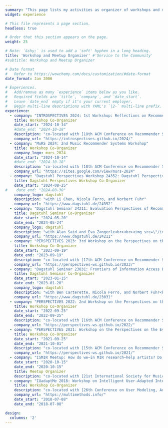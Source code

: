 ```yaml
---
summary: "This page lists my activities as organizer of workshops and meetups."  # Add a page description.
widget: experience

# This file represents a page section.
headless: true

# Order that this section appears on the page.
weight: 25

# Note: `&shy;` is used to add a 'soft' hyphen in a long heading.
title: 'Workshop and Meetup Organizer' #'Service to the Community'
#subtitle: Workshop and Meetup Organizer

# Date format
#   Refer to https://wowchemy.com/docs/customization/#date-format
date_format: Jan 2006

# Experiences.
#   Add/remove as many `experience` items below as you like.
#   Required fields are `title`, `company`, and `date_start`.
#   Leave `date_end` empty if it's your current employer.
#   Begin multi-line descriptions with YAML's `|2-` multi-line prefix.
experience:
  - company: "INTROSPECTIVES 2024: 1st Workshop: Reflections on Recommender Systems Past, Present, and Future"
    title: Workshop Co-Organizer
    date_start: "2024-10-14"
    #date_end: "2024-10-18"
    description: "co-located with [18th ACM Conference on Recommender Systems (RecSys 2024)](https://recsys.acm.org/recsys24/)<br><br>with Alan Said and Eva Zangerle"
    company_url: "https://introspectives.github.io/2024/"
  - company: "MuRS 2024: 2nd Music Recommender Systems Workshop"
    title: Workshop Co-Organizer
    company_logo: murs_2024
    date_start: "2024-10-14"
    #date_end: "2024-10-18"
    description: "co-located with [18th ACM Conference on Recommender Systems (RecSys 2024)](https://recsys.acm.org/recsys24/)<br><br>with Andrés Ferraro, Lorenzo Porcaro, and Peter Knees"
    company_url: "https://sites.google.com/view/murs-2024"
  - company: "Dagstuhl Perspectives Workshop 24352: Dagstuhl Perspectives Workshop: Conversational Agents: A Framework for Evaluation (CAFE)"
    title: Dagstuhl Perspectives Workshop Co-Organizer
    date_start: "2024-08-25"
#    date_end: "2024-08-30"
    company_logo: dagstuhl
    description: "with Li Chen, Nicola Ferro, and Norbert Fuhr"
    company_url: "https://www.dagstuhl.de/24352"
  - company: "Dagstuhl Seminar 24211: Evaluation Perspectives of Recommender Systems: Driving Research and Education"
    title: Dagstuhl Seminar Co-Organizer
    date_start: "2024-05-20"
    date_end: "2024-05-24"
    company_logo: dagstuhl
    description: "with Alan Said and Eva Zangerle<br><br><img src=\"/images/variouspics/dagstuhl2024_24211.jpg\"  alt=\"Group photo of the Dagstuhl Seminar 24211 participants\">"
    company_url: "https://www.dagstuhl.de/24211"
  - company: "PERSPECTIVES 2023: 3rd Workshop on the Perspectives on the Evaluation of Recommender Systems"
    title: Workshop Co-Organizer
    date_start: "2023-09-19"
    date_end: "2023-09-19"
    description: "co-located with [17th ACM Conference on Recommender Systems (RecSys 2023)](https://recsys.acm.org/recsys23/)<br><br>with Alan Said and Eva Zangerle<br><br>[See proceedings](https://ceur-ws.org/Vol-3476/)<br>[See event report in SIGIR Forum](/publications/said-2024-sigirforum-perspectives/)"
    company_url: "https://perspectives-ws.github.io/2023/"
  - company: "Dagstuhl Seminar 23031: Frontiers of Information Access Experimentation for Research and Education"
    title: Dagstuhl Seminar Co-Organizer
    date_start: "2023-01-15"
    date_end: "2023-01-20"
    company_logo: dagstuhl
    description: "with Ben Carterette, Nicola Ferro, and Norbert Fuhr<br><br>[See the Dagstuhl report](/publications/bauer-2023-dagstuhl/)<br>[See event report in SIGIR Forum](/publications/bauer-2023-sigir-dagstuhl/)<br><br><img src=\"/images/variouspics/dagstuhl2023_23031.jpg\"  alt=\"Group photo of the Dagstuhl Seminar 23031 participants\">"
    company_url: "https://www.dagstuhl.de/23031"
  - company: "PERSPECTIVES 2022: 2nd Workshop on the Perspectives on the Evaluation of Recommender Systems"
    title: Workshop Co-Organizer
    date_start: "2022-09-25"
    date_end: "2022-09-25"
    description: "co-located with [16th ACM Conference on Recommender Systems (RecSys 2022)](https://recsys.acm.org/recsys22/)<br><br>with Eva Zangerle and Alan Said<br><br>[See proceedings](https://ceur-ws.org/Vol-3228/)<br>[See event report in SIGIR Forum](/publications/zangerle-2023-sigirforum-perspectives/)"
    company_url: "https://perspectives-ws.github.io/2022/"
  - company: "PERSPECTIVES 2021: Workshop on the Perspectives on the Evaluation of Recommender Systems"
    title: Workshop Co-Organizer
    date_start: "2021-09-25"
    date_end: "2021-10-01"
    description: "co-located with [15th ACM Conference on Recommender Systems (RecSys 2021)](https://recsys.acm.org/recsys21/)<br><br>with Eva Zangerle and Alan Said<br><br>[See proceedings](https://ceur-ws.org/Vol-2955/)<br>[See event report in SIGIR Forum](/publications/zangerle-2022-sigirforum-perspectives/)"
    company_url: "https://perspectives-ws.github.io/2021/"
  - company: "ISMIR Meetup: How do we—in MIR research—help artists? Do we?"
    date_start: "2020-10-15"
    date_end: "2020-10-15"
    title: Meetup Organizer
    description: "co-located with [21st International Society for Music Information Retrieval Conference (ISMIR 2020)](https://www.ismir2020.net)<br><br>[See event report in SIGIR Forum](/publications/bauer-2020-helpartists/)"
  - company: "IUadaptMe 2018: Workshop on Intelligent User-Adapted Interfaces: Design and Multi-Modal Evaluation"
    title: Workshop Co-Organizer
    description: "co-located with [26th Conference on User Modeling, Adaptation and Personalization (UMAP 2018)](https://www.um.org/umap2018/)<br><br>with Ilknur Celik, Ilaria Torre, Frosina Koceva, Eva Zangerle, and Bart Knijnenburg"
    company_url: "https://multimethods.info/"
    date_start: "2018-07-08"
    date_end: "2018-07-08"

design:
  columns: '2'
---
```


